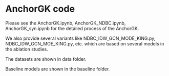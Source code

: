 # AnchorGK code 

Please see the AnchorGK.ipynb, AnchorGK_NDBC.ipynb, AnchorGK_syn.ipynb for the detailed process of the AnchorGK.

We also provide several variants like NDBC_IDW_GCN_MODE_KING.py, NDBC_IDW_GCN_MOE_KING.py, etc. which are based on several models in the ablation studies.

The datasets are shown in data folder.

Baseline models are shown in the baseline folder. 

